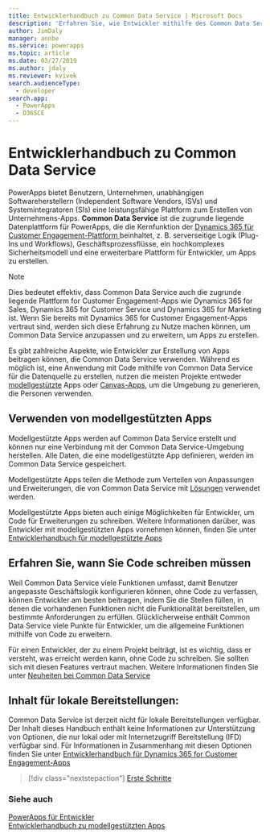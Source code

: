 ```yaml
---
title: Entwicklerhandbuch zu Common Data Service | Microsoft Docs
description: 'Erfahren Sie, wie Entwickler mithilfe des Common Data Service einen Wertzusatz bewirken können.'
author: JimDaly
manager: annbe
ms.service: powerapps
ms.topic: article
ms.date: 03/27/2019
ms.author: jdaly
ms.reviewer: kvivek
search.audienceType:
  - developer
search.app:
  - PowerApps
  - D365CE
---
```


# <a name="common-data-service-developer-guide"></a>Entwicklerhandbuch zu Common Data Service

PowerApps bietet Benutzern, Unternehmen, unabhängigen Softwareherstellern (Independent Software Vendors, ISVs) und Systemintegratoren (SIs) eine leistungsfähige Plattform zum Erstellen von Unternehmens-Apps. **Common Data Service** ist die zugrunde liegende Datenplattform für PowerApps, die die Kernfunktion der [Dynamics 365 für Customer Engagement-Plattform ](/dynamics365/customer-engagement/developer/developer-guide) beinhaltet, z. B. serverseitige Logik (Plug-Ins und Workflows), Geschäftsprozessflüsse, ein hochkomplexes Sicherheitsmodell und eine erweiterbare Plattform für Entwickler, um Apps zu erstellen.

> [!NOTE]
> Dies bedeutet effektiv, dass Common Data Service auch die zugrunde liegende Plattform for Customer Engagement-Apps wie Dynamics 365 for Sales, Dynamics 365 for Customer Service und Dynamics 365 for Marketing ist. Wenn Sie bereits mit Dynamics 365 for Customer Engagement-Apps vertraut sind, werden sich diese Erfahrung zu Nutze machen können, um Common Data Service anzupassen und zu erweitern, um Apps zu erstellen. 

Es gibt zahlreiche Aspekte, wie Entwickler zur Erstellung von Apps beitragen können, die Common Data Service verwenden. Während es möglich ist, eine Anwendung mit Code mithilfe von Common Data Service für die Datenquelle zu erstellen, nutzen die meisten Projekte entweder [modellgestützte](/powerapps/maker/model-driven-apps/model-driven-app-overview) Apps oder [Canvas-Apps](/powerapps/maker/canvas-apps/getting-started), um die Umgebung zu generieren, die Personen verwenden. 

## <a name="working-with-model-driven-apps"></a>Verwenden von modellgestützten Apps

Modellgestützte Apps werden auf Common Data Service erstellt und können nur eine Verbindung mit der Common Data Service-Umgebung herstellen. Alle Daten, die eine modellgestützte App definieren, werden im Common Data Service gespeichert.

Modellgestützte Apps teilen die Methode zum Verteilen von Anpassungen und Erweiterungen, die von Common Data Service mit [Lösungen](introduction-solutions.md) verwendet werden.

Modellgestützte Apps bieten auch einige Möglichkeiten für Entwickler, um Code für Erweiterungen zu schreiben. Weitere Informationen darüber, was Entwickler mit modellgestützten Apps vornehmen können, finden Sie unter [Entwicklerhandbuch für modellgestützte Apps ](../model-driven-apps/overview.md)

## <a name="understand-when-to-write-code"></a>Erfahren Sie, wann Sie Code schreiben müssen

Weil Common Data Service viele Funktionen umfasst, damit Benutzer angepasste Geschäftslogik konfigurieren können, ohne Code zu verfassen, können Entwickler am besten beitragen, indem Sie die Stellen füllen, in denen die vorhandenen Funktionen nicht die Funktionalität bereitstellen, um bestimmte Anforderungen zu erfüllen. Glücklicherweise enthält Common Data Service viele Punkte für Entwickler, um die allgemeine Funktionen mithilfe von Code zu erweitern.

Für einen Entwickler, der zu einem Projekt beiträgt, ist es wichtig, dass er versteht, was erreicht werden kann, ohne Code zu schreiben. Sie sollten sich mit diesen Features vertraut machen. Weitere Informationen finden Sie unter [Neuheiten bei Common Data Service](../../maker/common-data-service/data-platform-intro.md) 

## <a name="content-for-on-premises-deployments"></a>Inhalt für lokale Bereitstellungen:

Common Data Service ist derzeit nicht für lokale Bereitstellungen verfügbar. Der Inhalt dieses Handbuch enthält keine Informationen zur Unterstützung von Optionen, die nur lokal oder mit Internetzugriff Bereitstellung (IFD) verfügbar sind. Für Informationen in Zusammenhang mit diesen Optionen finden Sie unter [Entwicklerhandbuch für Dynamics 365 for Customer Engagement-Apps](/dynamics365/customer-engagement/developer/developer-guide)

> [!div class="nextstepaction"]
> [Erste Schritte](get-started-cds-developers.md)

### <a name="see-also"></a>Siehe auch

[PowerApps für Entwickler](/powerapps/#pivot=home&panel=developer)<br/>
[Entwicklerhandbuch zu modellgestützten Apps](../model-driven-apps/overview.md)
